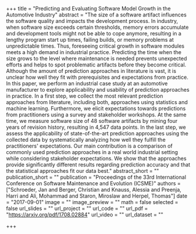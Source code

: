 +++
title = "Predicting and Evaluating Software Model Growth in the Automotive Industry"
abstract = "The size of a software artifact influences the software quality and impacts the development process. In industry, when software size exceeds certain thresholds, memory errors accumulate and development tools might not be able to cope anymore, resulting in a lengthy program start up times, failing builds, or memory problems at unpredictable times. Thus, foreseeing critical growth in software modules meets a high demand in industrial practice. Predicting the time when the size grows to the level where maintenance is needed prevents unexpected efforts and helps to spot problematic artifacts before they become critical. Although the amount of prediction approaches in literature is vast, it is unclear how well they fit with prerequisites and expectations from practice. In this paper, we perform an industrial case study at an automotive manufacturer to explore applicability and usability of prediction approaches in practice. In a first step, we collect the most relevant prediction approaches from literature, including both, approaches using statistics and machine learning. Furthermore, we elicit expectations towards predictions from practitioners using a survey and stakeholder workshops. At the same time, we measure software size of 48 software artifacts by mining four years of revision history, resulting in 4,547 data points. In the last step, we assess the applicability of state-of-the-art prediction approaches using the collected data by systematically analyzing how well they fulfill the practitioners' expectations. Our main contribution is a comparison of commonly used prediction approaches in a real world industrial setting while considering stakeholder expectations. We show that the approaches provide significantly different results regarding prediction accuracy and that the statistical approaches fit our data best."
abstract_short = ""
publication_short = ""
publication = "Proceedings of the 33rd International Conference on Software Maintenance and Evolution (ICSME)"
authors = ["Schroeder, Jan and Berger, Christian and Knauss, Alessia and Preenja, Harri and Ali, Mohammad and Staron, Miroslaw and Herpel, Thomas"]
date = "2017-09-01"
image = ""
image_preview = ""
math = false
selected = false
url_slides = ""
url_project = ""
url_code = ""
url_pdf = "https://arxiv.org/pdf/1708.02884"
url_video = ""
url_dataset = ""

+++
